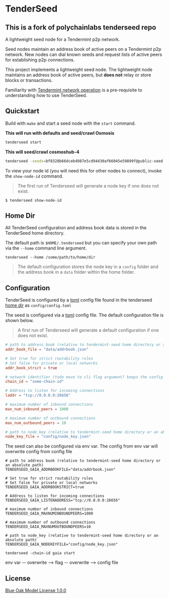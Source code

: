 # TenderSeed

## This is a fork of polychainlabs tenderseed repo

A lightweight seed node for a Tendermint p2p network.

Seed nodes maintain an address book of active peers on a Tendermint p2p network. New nodes can dial known seeds and request lists of active peers for establishing p2p connections.

This project implements a lightweight seed node. The lightweight node maintains an address book of active peers, but **does not** relay or store blocks or transactions.

Familiarity with [Tendermint network operation](https://tendermint.com/docs/tendermint-core/using-tendermint.html) is a pre-requisite to understanding how to use TenderSeed.

## Quickstart

Build with `make` and start a seed node with the `start` command.

**This will run with defaults and seed/crawl Osmosis**
```bash
tenderseed start
```

**This will seed/crawl cosmoshub-4**
```bash
tenderseed -seeds=bf8328b66dceb4987e5cd94430af66045e59899f@public-seed.cosmos.vitwit.com:26656,cfd785a4224c7940e9a10f6c1ab24c343e923bec@164.68.107.188:26656,d72b3011ed46d783e369fdf8ae2055b99a1e5074@173.249.50.25:26656,ba3bacc714817218562f743178228f23678b2873@public-seed-node.cosmoshub.certus.one:26656,3c7cad4154967a294b3ba1cc752e40e8779640ad@84.201.128.115:26656,366ac852255c3ac8de17e11ae9ec814b8c68bddb@51.15.94.196:26656 -chain-id cosmoshub-4 start
```

To view your node id (you will need this for other nodes to connect), invoke the `show-node-id` command.

> The first run of Tenderseed will generate a node key if one does not exist.

```shell
$ tenderseed show-node-id
```

## Home Dir

All TenderSeed configuration and address book data is stored in the TenderSeed home directory.

The default path is `$HOME/.tenderseed` but you can specify your own path via the `--home` command line argument.

```shell
tenderseed --home /some/path/to/home/dir
```

> The default configuration stores the node key in a `config` folder and the address book in a `data` folder within the home folder.

## Configuration

TenderSeed is configured by a [toml](https://github.com/toml-lang/toml) config file found in the tenderseed [home dir](#Home-Dir) as `config/config.toml`

The seed is configured via a [toml](https://github.com/toml-lang/toml) config file. The default configuration file is shown below.

> A first run of Tenderseed will generate a default configuration if one does not exist.

```toml
# path to address book (relative to tendermint-seed home directory or an absolute path)
addr_book_file = "data/addrbook.json"

# Set true for strict routability rules
# Set false for private or local networks
addr_book_strict = true

# network identifier (todo move to cli flag argument? keeps the config network agnostic)
chain_id = "some-chain-id"

# Address to listen for incoming connections
laddr = "tcp://0.0.0.0:26656"

# maximum number of inbound connections
max_num_inbound_peers = 1000

# maximum number of outbound connections
max_num_outbound_peers = 10

# path to node_key (relative to tendermint-seed home directory or an absolute path)
node_key_file = "config/node_key.json"
```

The seed can also be configured via env var. The config from env var will overwrite config from config file
```env var
# path to address book (relative to tendermint-seed home directory or an absolute path)
TENDERSEED_GAIA_ADDRBOOKFILE="data/addrbook.json"

# Set true for strict routability rules
# Set false for private or local networks
TENDERSEED_GAIA_ADDRBOOKSTRICT=true

# Address to listen for incoming connections
TENDERSEED_GAIA_LISTENADDRESS="tcp://0.0.0.0:26656"

# maximum number of inbound connections
TENDERSEED_GAIA_MAXNUMINBOUNDPEERS=1000

# maximum number of outbound connections
TENDERSEED_GAIA_MAXNUMOUTBOUNDPEERS=10

# path to node_key (relative to tendermint-seed home directory or an absolute path)
TENDERSEED_GAIA_NODEKEYFILE="config/node_key.json"

tenderseed -chain-id gaia start
```
env var -- overwrite --> flag -- overwrite --> config file




## License

[Blue Oak Model License 1.0.0](https://blueoakcouncil.org/license/1.0.0)
